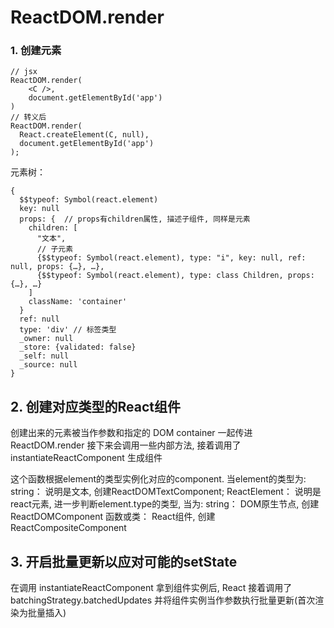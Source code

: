 # ReactDOM.render

### 1. 创建元素
```
// jsx
ReactDOM.render(
    <C />,
    document.getElementById('app')
)
// 转义后
ReactDOM.render(
  React.createElement(C, null), 
  document.getElementById('app')
);
```
元素树：
```
{
  $$typeof: Symbol(react.element)
  key: null
  props: {  // props有children属性, 描述子组件, 同样是元素
    children: [
      "文本",
      // 子元素
      {$$typeof: Symbol(react.element), type: "i", key: null, ref: null, props: {…}, …},
      {$$typeof: Symbol(react.element), type: class Children, props: {…}, …}
    ]
    className: 'container'
  }  
  ref: null
  type: 'div' // 标签类型
  _owner: null
  _store: {validated: false}
  _self: null
  _source: null
}
```

## 2. 创建对应类型的React组件
创建出来的元素被当作参数和指定的 DOM container 一起传进ReactDOM.render
接下来会调用一些内部方法, 接着调用了 instantiateReactComponent 生成组件

这个函数根据element的类型实例化对应的component. 当element的类型为:
    string： 说明是文本, 创建ReactDOMTextComponent;
    ReactElement： 说明是react元素, 进一步判断element.type的类型, 当为:
        string： DOM原生节点, 创建ReactDOMComponent
        函数或类： React组件, 创建ReactCompositeComponent

## 3. 开启批量更新以应对可能的setState
在调用 instantiateReactComponent 拿到组件实例后, 
React 接着调用了 batchingStrategy.batchedUpdates
并将组件实例当作参数执行批量更新(首次渲染为批量插入)
